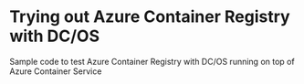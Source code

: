 # Trying out Azure Container Registry with DC/OS
Sample code to test Azure Container Registry with DC/OS running on top of Azure Container Service
